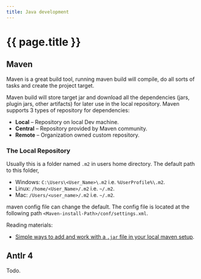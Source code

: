 ```yaml
---
title: Java development
---
```


# {{ page.title }}

## Maven

Maven is a great build tool, running maven build will compile, do all sorts of tasks and create the project target.

Maven build will store target jar and download all the dependencies (jars, plugin jars, other artifacts) for later use in the local repository. Maven supports 3 types of repository for dependencies:

* **Local** – Repository on local Dev machine.
* **Central** – Repository provided by Maven community.
* **Remote** – Organization owned custom repository.

### The Local Repository

Usually this is a folder named ``.m2`` in users home directory. 
The default path to this folder,

* Windows: ``C:\Users\<User_Name>\.m2`` i.e. ``%UserProfile%\.m2``.
* Linux: ``/home/<User_Name>/.m2`` i.e. ``~/.m2``.
* Mac: ``/Users/<user_name>/.m2``  i.e. ``~/.m2``.

maven config file can change the default. The config file is located at the following path 
``<Maven-install-Path>/conf/settings.xml``.

Reading materials:
* [Simple ways to add and work with a `.jar` file in your local maven setup](https://www.eviltester.com/2017/10/maven-local-dependencies.html).

## Antlr 4

Todo.




